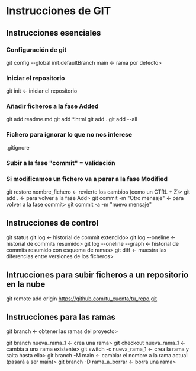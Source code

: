 # Instrucciones de GIT

## Instrucciones esenciales
### Configuración de git

git config --global init.defaultBranch main <- rama por defecto>


### Iniciar el repositorio
git init <- iniciar el repositorio
### Añadir ficheros a la fase Added
git add readme.md
git add *.html
git add .
git add --all
### Fichero para ignorar lo que no nos interese
.gitignore

### Subir a la fase "commit" = validación

### Si modificamos un fichero va a parar a la fase Modified
git restore nombre_fichero <- revierte los cambios (como un CTRL + Z)>
git add . <- para volver a la fase Add>
git commit -m "Otro mensaje" <- para volver a la fase commit>
git commit -a -m "nuevo mensaje"


## Instrucciones de control
git status
git log <- historial de commit extendido>
git log --oneline <- historial de commits resumido>
git log --oneline --graph <- historial de commits resumido con esquema de ramas>
git diff <- muestra las diferencias entre versiones de los ficheros>

## Intrucciones para subir ficheros a un repositorio en la nube
git remote add origin https://github.com/tu_cuenta/tu_repo.git  

## Instrucciones para las ramas
git branch <- obtener las ramas del proyecto>

git branch nueva_rama_1 <- crea una rama>
git checkout nueva_rama_1 <- cambia a una rama existente>
git switch -c nueva_rama_1 <- crea la rama y salta hasta ella>
git branch -M main <- cambiar el nombre a la rama actual (pasará a ser main)>
git branch -D rama_a_borrar <- borra una rama>
